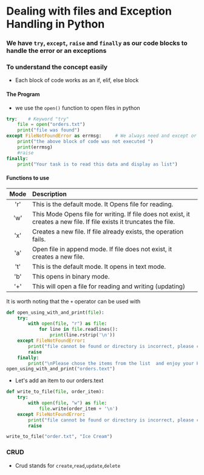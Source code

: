 # Dealing with files and Exception Handling in Python 

### We have `try`, `except`, `raise` and `finally` as our code blocks to handle the error or an exceptions 

### To understand the concept easily 
- Each block of code works as an if, elif, else block

#### The Program
- we use the `open()` function to open files in python
```python
try:    # Keyword "try"
    file = open("orders.txt")
    print("file was found")
except FileNotFoundError as errmsg:     # We always need and except or finally for the end
    print("the above block of code was not executed ")
    print(errmsg)
    #raise
finally:
    print("Your task is to read this data and display as list")
```
#### Functions to use 

| Mode |Description|
| :----: |:---- |
|'r' |This is the default mode. It Opens file for reading. |
|'w' |This Mode Opens file for writing. If file does not exist, it creates a new file. If file exists it truncates the file.|
|'x' |Creates a new file. If file already exists, the operation fails.|
|'a' |Open file in append mode. If file does not exist, it creates a new file.|
|'t' |This is the default mode. It opens in text mode.|
|'b' |This opens in binary mode.
|'+' |This will open a file for reading and writing (updating)|


It is worth noting that the `+` operator can be used with
```python
def open_using_with_and_print(file):
    try:
        with open(file, "r") as file:
            for line in file.readlines():
                print(line.rstrip('\n'))
    except FileNotFoundError:
        print("file cannot be found or directory is incorrect, please check the details provided")
        raise
    finally:
        print("\nPlease chose the items from the list  and enjoy your HAPPY MEAL")
open_using_with_and_print("orders.text")
```
- Let's add an item to our orders.text
```python
def write_to_file(file, order_item):
    try:
        with open(file, "w") as file:
            file.write(order_item + '\n')
    except FileNotFoundError:
        print("file cannot be found or directory is incorrect, please check the details provided")
        raise

write_to_file("order.txt", "Ice Cream")
```

### CRUD

- Crud stands for `create`,`read`,`update`,`delete`